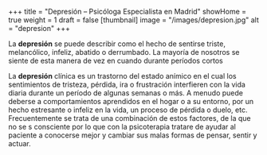 +++
title = "Depresión – Psicóloga Especialista en Madrid"
showHome = true
weight = 1
draft = false
[thumbnail]
image = "/images/depresion.jpg"
alt = "depresion"
+++

La **depresión** se puede describir como el hecho de sentirse triste, melancólico, infeliz, abatido o derrumbado. La mayoría de nosotros se siente de esta manera de vez en cuando durante períodos cortos

La **depresión** clínica es un trastorno del estado anímico en el cual los sentimientos de tristeza, pérdida, ira o frustración interfieren con la vida diaria durante un período de algunas semanas o más.
A menudo puede deberse a comportamientos aprendidos en el hogar o a su entorno, por un hecho estresante o infeliz en la vida, un proceso de pérdida o duelo, etc. Frecuentemente se trata de una combinación de estos factores, de la que no se s consciente por lo que con la psicoterapia tratare de ayudar al paciente a conocerse mejor y cambiar sus malas formas de pensar, sentir y actuar.
